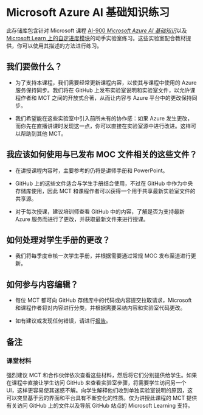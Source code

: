 ﻿# Microsoft Azure AI 基础知识练习

此存储库包含针对 Microsoft 课程 [AI-900 *Microsoft Azure AI 基础知识*](https://docs.microsoft.com/zh-cn/learn/certifications/courses/ai-900t00)以及 [Microsoft Learn 上的自定进度模块](https://docs.microsoft.com/learn/certifications/azure-ai-fundamentals)的动手实验室练习。这些实验室配合教材提供，你可以使用其描述的方法进行练习。 

## 我们要做什么？

- 为了支持本课程，我们需要经常更新课程内容，以使其与课程中使用的 Azure 服务保持同步。我们将在 GitHub 上发布实验室说明和实验室文件，以允许课程作者和 MCT 之间的开放式合著，从而让内容与 Azure 平台中的更改保持同步。

- 我们希望能在这些实验室中引入前所未有的协作感：如果 Azure 发生更改，而你先在直播讲课时发现这一点，你可以直接在实验室源中进行改进。这样可以帮助到其他 MCT。

## 我应该如何使用与已发布 MOC 文件相关的这些文件？

- 在讲授课程内容时，主要参考的仍将是讲师手册和 PowerPoint。

- GitHub 上的这些文件适合与学生手册结合使用，不过在 GitHub 中作为中央存储库使用，因此 MCT 和课程作者可以获得一个用于共享最新实验室文件的共享源。

- 对于每次授课，建议培训师查看 GitHub 中的内容，了解是否为支持最新 Azure 服务而进行了更改，并获取最新文件来进行授课。

## 如何处理对学生手册的更改？

- 我们将每季度审核一次学生手册，并根据需要通过常规 MOC 发布渠道进行更新。

## 如何参与内容编辑？

- 每位 MCT 都可向 GitHub 存储库中的代码或内容提交拉取请求，Microsoft 和课程作者将对内容进行分类，并根据需要采纳内容和实验室代码更改。

- 如有建议或发现任何错误，请进行[报告](https://docs.microsoft.com/learn/support/troubleshooting#report-feedback)。

## 备注 

### 课堂材料

强烈建议 MCT 和合作伙伴依次查看这些材料，然后将它们分别提供给学生。如果在课程中直接让学生访问 GitHub 来查看实验室步骤，将需要学生访问另一个 UI，这样更容易使其迷惑不解。向学生解释他们收到单独实验室说明的原因，这可以突显基于云的界面和平台具有不断变化的性质。仅为讲授此课程的 MCT 提供有关访问 GitHub 上的文件以及导航 GitHub 站点的 Microsoft Learning 支持。
